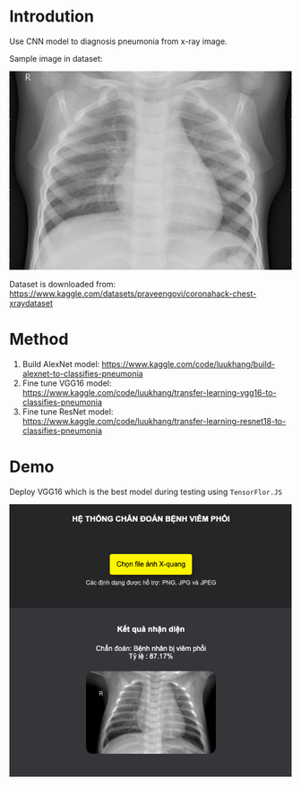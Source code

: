 # Introdution

Use CNN model to diagnosis pneumonia from x-ray image. 

Sample image in dataset:

![X-ray image in dataset](./client/res/normal/NORMAL2-IM-0241-0001.jpeg)

Dataset is downloaded from: https://www.kaggle.com/datasets/praveengovi/coronahack-chest-xraydataset

# Method

1. Build AlexNet model: https://www.kaggle.com/code/luukhang/build-alexnet-to-classifies-pneumonia
2. Fine tune VGG16 model: https://www.kaggle.com/code/luukhang/transfer-learning-vgg16-to-classifies-pneumonia
3. Fine tune ResNet model: https://www.kaggle.com/code/luukhang/transfer-learning-resnet18-to-classifies-pneumonia

# Demo

Deploy VGG16 which is the best model during testing using `TensorFlor.JS`

![Demo](./client/asset/demo.png)


